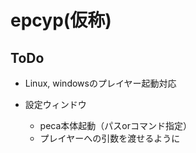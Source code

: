 # epcyp(仮称)

## ToDo
- Linux, windowsのプレイヤー起動対応

- 設定ウィンドウ
  - peca本体起動（パスorコマンド指定）
  - プレイヤーへの引数を渡せるように
